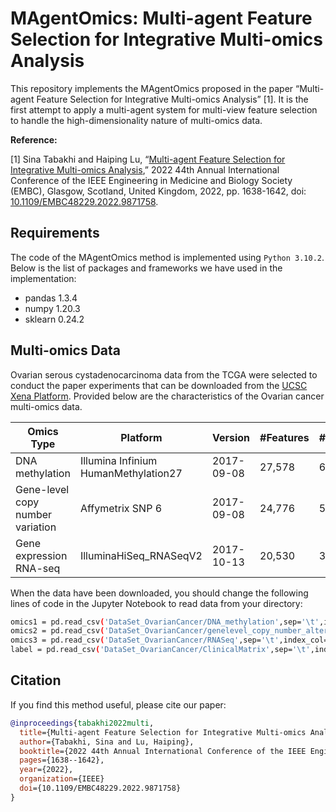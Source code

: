 # MAgentOmics: Multi-agent Feature Selection for Integrative Multi-omics Analysis

This repository implements the MAgentOmics proposed in the paper “Multi-agent Feature Selection for Integrative Multi-omics Analysis” [1]. It is the first attempt to apply a multi-agent system for multi-view feature selection to handle the high-dimensionality nature of multi-omics data. 

**Reference:**

[1] Sina Tabakhi and Haiping Lu, “[Multi-agent Feature Selection for Integrative Multi-omics Analysis](https://ieeexplore.ieee.org/document/9871758),” 2022 44th Annual International Conference of the IEEE Engineering in Medicine and Biology Society (EMBC), Glasgow, Scotland, United Kingdom, 2022, pp. 1638-1642, doi: [10.1109/EMBC48229.2022.9871758](https://doi.org/10.1109/EMBC48229.2022.9871758).

## Requirements

The code of the MAgentOmics method is implemented using `Python 3.10.2`. Below is the list of packages and frameworks we have used in the implementation:
* pandas 1.3.4
* numpy 1.20.3
* sklearn 0.24.2

## Multi-omics Data

Ovarian serous cystadenocarcinoma data from the TCGA were selected to conduct the paper experiments that can be downloaded from the [UCSC Xena Platform](https://xenabrowser.net/datapages/?cohort=TCGA%20Ovarian%20Cancer%20(OV)&removeHub=http%3A%2F%2F127.0.0.1%3A7222). Provided below are the characteristics of the Ovarian cancer multi-omics data.

|Omics Type	|Platform|Version|#Features|#Samples|Reference|
|------	|-----------------------|-----------------------|-------|------|------|
|DNA methylation|Illumina Infinium HumanMethylation27|2017-09-08|27,578|616|[Link](https://xenabrowser.net/datapages/?dataset=TCGA.OV.sampleMap%2FHumanMethylation27&host=https%3A%2F%2Ftcga.xenahubs.net&removeHub=http%3A%2F%2F127.0.0.1%3A7222&removeHub=https%3A%2F%2Fucscpublic.xenahubs.net&removeHub=https%3A%2F%2Fpancanatlas.xenahubs.net&removeHub=https%3A%2F%2Ficgc.xenahubs.net&removeHub=https%3A%2F%2Fpcawg.xenahubs.net&removeHub=https%3A%2F%2Ftoil.xenahubs.net&removeHub=https%3A%2F%2Fxena.treehouse.gi.ucsc.edu%3A443&removeHub=https%3A%2F%2Fgdc.xenahubs.net&removeHub=https%3A%2F%2Fatacseq.xenahubs.net&removeHub=https%3A%2F%2Fkidsfirst.xenahubs.net&removeHub=notebook%3A)|
|Gene-level copy number variation|Affymetrix SNP 6|2017-09-08|24,776|579|[Link](https://xenabrowser.net/datapages/?dataset=TCGA.OV.sampleMap%2FGistic2_CopyNumber_Gistic2_all_data_by_genes&host=https%3A%2F%2Ftcga.xenahubs.net&removeHub=http%3A%2F%2F127.0.0.1%3A7222&removeHub=https%3A%2F%2Fucscpublic.xenahubs.net&removeHub=https%3A%2F%2Fpancanatlas.xenahubs.net&removeHub=https%3A%2F%2Ficgc.xenahubs.net&removeHub=https%3A%2F%2Fpcawg.xenahubs.net&removeHub=https%3A%2F%2Ftoil.xenahubs.net&removeHub=https%3A%2F%2Fxena.treehouse.gi.ucsc.edu%3A443&removeHub=https%3A%2F%2Fgdc.xenahubs.net&removeHub=https%3A%2F%2Fatacseq.xenahubs.net&removeHub=https%3A%2F%2Fkidsfirst.xenahubs.net&removeHub=notebook%3A)|
|Gene expression RNA-seq|IlluminaHiSeq_RNASeqV2|2017-10-13|20,530|308|[Link](https://xenabrowser.net/datapages/?dataset=TCGA.OV.sampleMap%2FHiSeqV2_PANCAN&host=https%3A%2F%2Ftcga.xenahubs.net&removeHub=http%3A%2F%2F127.0.0.1%3A7222&removeHub=https%3A%2F%2Fucscpublic.xenahubs.net&removeHub=https%3A%2F%2Fpancanatlas.xenahubs.net&removeHub=https%3A%2F%2Ficgc.xenahubs.net&removeHub=https%3A%2F%2Fpcawg.xenahubs.net&removeHub=https%3A%2F%2Ftoil.xenahubs.net&removeHub=https%3A%2F%2Fxena.treehouse.gi.ucsc.edu%3A443&removeHub=https%3A%2F%2Fgdc.xenahubs.net&removeHub=https%3A%2F%2Fatacseq.xenahubs.net&removeHub=https%3A%2F%2Fkidsfirst.xenahubs.net&removeHub=notebook%3A)|

When the data have been downloaded, you should change the following lines of code in the Jupyter Notebook to read data from your directory:

```bash
omics1 = pd.read_csv('DataSet_OvarianCancer/DNA_methylation',sep='\t',index_col=0)
omics2 = pd.read_csv('DataSet_OvarianCancer/genelevel_copy_number_alteration_CNA',sep='\t',index_col=0)
omics3 = pd.read_csv('DataSet_OvarianCancer/RNASeq',sep='\t',index_col=0)
label = pd.read_csv('DataSet_OvarianCancer/ClinicalMatrix',sep='\t',index_col=0)
```

## Citation

If you find this method useful, please cite our paper:

```bibtex
@inproceedings{tabakhi2022multi,
  title={Multi-agent Feature Selection for Integrative Multi-omics Analysis},
  author={Tabakhi, Sina and Lu, Haiping},
  booktitle={2022 44th Annual International Conference of the IEEE Engineering in Medicine \& Biology Society (EMBC)},
  pages={1638--1642},
  year={2022},
  organization={IEEE}
  doi={10.1109/EMBC48229.2022.9871758}
}
```
